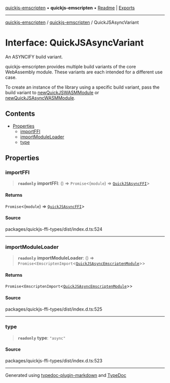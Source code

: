 [quickjs-emscripten](../../packages.md) • **quickjs-emscripten** • [Readme](../README.md) \| [Exports](../exports.md)

***

[quickjs-emscripten](../../packages.md) / [quickjs-emscripten](../exports.md) / QuickJSAsyncVariant

# Interface: QuickJSAsyncVariant

An ASYNCIFY build variant.

quickjs-emscripten provides multiple build variants of the core WebAssembly
module. These variants are each intended for a different use case.

To create an instance of the library using a specific build variant, pass the
build variant to [newQuickJSWASMModule](../exports.md#newquickjswasmmodule) or [newQuickJSAsyncWASMModule](../exports.md#newquickjsasyncwasmmodule).

## Contents

- [Properties](QuickJSAsyncVariant.md#properties)
  - [importFFI](QuickJSAsyncVariant.md#importffi)
  - [importModuleLoader](QuickJSAsyncVariant.md#importmoduleloader)
  - [type](QuickJSAsyncVariant.md#type)

## Properties

### importFFI

> **`readonly`** **importFFI**: () => `Promise`\<(`module`) => [`QuickJSAsyncFFI`](QuickJSAsyncFFI.md)\>

#### Returns

`Promise`\<(`module`) => [`QuickJSAsyncFFI`](QuickJSAsyncFFI.md)\>

>
>

#### Source

packages/quickjs-ffi-types/dist/index.d.ts:524

***

### importModuleLoader

> **`readonly`** **importModuleLoader**: () => `Promise`\<`EmscriptenImport`\<[`QuickJSAsyncEmscriptenModule`](QuickJSAsyncEmscriptenModule.md)\>\>

#### Returns

`Promise`\<`EmscriptenImport`\<[`QuickJSAsyncEmscriptenModule`](QuickJSAsyncEmscriptenModule.md)\>\>

#### Source

packages/quickjs-ffi-types/dist/index.d.ts:525

***

### type

> **`readonly`** **type**: `"async"`

#### Source

packages/quickjs-ffi-types/dist/index.d.ts:523

***

Generated using [typedoc-plugin-markdown](https://www.npmjs.com/package/typedoc-plugin-markdown) and [TypeDoc](https://typedoc.org/)
